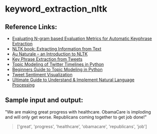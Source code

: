 # keyword_extraction_nltk

## Reference Links:
- [ Evaluating N-gram based Evaluation Metrics for Automatic Keyphrase Extraction ](http://www.aclweb.org/anthology/C10-1065)
- [ NLTK book: Extracting Information from Text ](http://www.nltk.org/book/ch07.html)
- [ Au Naturale – an Introduction to NLTK ](http://alexbowe.com/au-naturale/)
- [ Key Phrase Extraction from Tweets ](https://datascienceplus.com/key-phrase-extraction-from-tweets/)
- [ Topic Modeling of Twitter Timelines in Python ](https://medium.com/@alexisperrier/topic-modeling-of-twitter-timelines-in-python-bb91fa90d98d)
- [ Beginners Guide to Topic Modeling in Python ](https://www.analyticsvidhya.com/blog/2016/08/beginners-guide-to-topic-modeling-in-python/)
- [ Tweet Sentiment Visualization ](https://www.csc2.ncsu.edu/faculty/healey/tweet_viz/tweet_app/)
- [ Ultimate Guide to Understand & Implement Natural Language Processing ](https://www.analyticsvidhya.com/blog/2017/01/ultimate-guide-to-understand-implement-natural-language-processing-codes-in-python/)


## Sample input and output:

"We are making great progress with healthcare. ObamaCare is imploding and will only get worse. Republicans coming together to get job done!"
> ['great', 'progress', 'healthcare', 'obamacare', 'republicans', 'job']